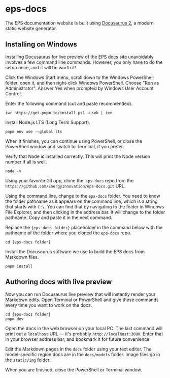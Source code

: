 # eps-docs

The EPS documentation website is built using [Docusaurus 2](https://docusaurus.io/), a modern static website generator.

## Installing on Windows

Installing Docusaurus for live preview of the EPS docs site unavoidably involves a few command line commands. However, you only have to do the setup once, and it will be worth it!

Click the Windows Start menu, scroll down to the Windows PowerShell folder, open it, and then right-click Windows PowerShell. Choose "Run as Administrator". Answer Yes when prompted by Windows User Account Control.

Enter the following command (cut and paste recommended).
```
iwr https://get.pnpm.io/install.ps1 -useb | iex
```

Install Node.js LTS (Long Term Support).
```
pnpm env use --global lts
```

When it finishes, you can continue using PowerShell, or close the PowerShell window and switch to Terminal, if you prefer.

Verify that Node is installed correctly. This will print the Node version number if all is well.
```
node -v
```

Using your favorite Git app, clone the` eps-docs` repo from the `https://github.com/EnergyInnovation/eps-docs.git` URL.

Using the command line, change to the `eps-docs` folder. You need to know the folder pathname as it appears on the command line, which is a string that starts with `C:\`. You can find that by navigating to the folder in Windows File Explorer, and then clicking in the address bar. It will change to the folder pathname. Copy and paste it in the next command.

Replace the `{eps-docs folder}` placeholder in the command below with the pathname of the folder where you cloned the `eps-docs` repo.
```
cd {eps-docs folder}
```

Install the Docusaurus software we use to build the EPS docs from Markdown files.
```
pnpm install
```

## Authoring docs with live preview

Now you can run Docusaurus live preview that will instantly render your Markdown edits. Open Terminal or PowerShell and give these commands every time you want to work on the docs.
```
cd {eps-docs folder}
pnpm dev
```

Open the docs in the web browser on your local PC. The last command will print out  a `localhost` URL — it's probably `http://localhost:3000`. Enter that in your browser address bar, and bookmark it for future convenience.

Edit the Markdown pages in the `docs` folder using your text editor. The model-specific region docs are in the `docs/models` folder. Image files go in the `static/img` folder.

When you are finished, close the PowerShell or Terminal window.
